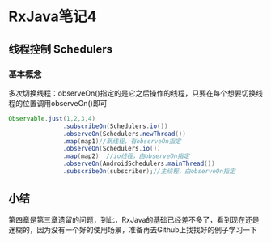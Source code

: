 # RxJava笔记4

## 线程控制 Schedulers
### 基本概念
多次切换线程：observeOn()指定的是它之后操作的线程，只要在每个想要切换线程的位置调用observeOn()即可
```Java
Observable.just(1,2,3,4)
               .subscribeOn(Schedulers.io())
               .observeOn(Schedulers.newThread())
               .map(map1)//新线程，有observeOn指定
               .observeOn(Schedulers.io())
               .map(map2)  //io线程，由observeOn指定
               .observeOn(AndroidSchedulers.mainThread())
               .subscribeOn(subscriber);//主线程，由observeOn指定
```
## 小结
第四章是第三章遗留的问题，到此，RxJava的基础已经差不多了，看到现在还是迷糊的，因为没有一个好的使用场景，准备再去Github上找找好的例子学习一下
